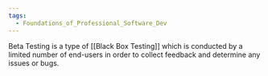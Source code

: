 ```yaml
---
tags:
  - Foundations_of_Professional_Software_Dev
---
```

Beta Testing is a type of [[Black Box Testing]] which is conducted by a limited number of end-users in order to collect feedback and determine any issues or bugs.